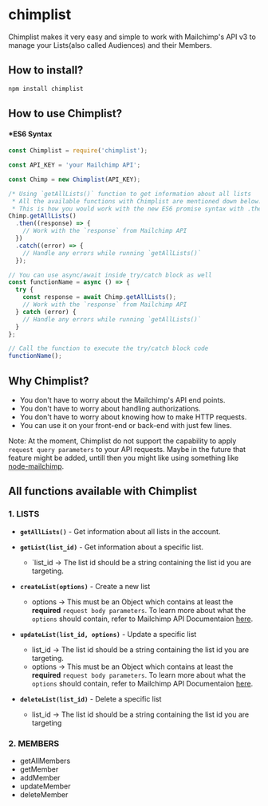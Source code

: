 # chimplist

Chimplist makes it very easy and simple to work with Mailchimp's API v3 to manage your Lists(also called Audiences) and their Members.

## How to install?

```bash
npm install chimplist
```

## How to use Chimplist?

#### \*ES6 Syntax

```js
const Chimplist = require('chimplist');

const API_KEY = 'your Mailchimp API';

const Chimp = new Chimplist(API_KEY);

/* Using `getAllLists()` function to get information about all lists
 * All the available functions with Chimplist are mentioned down below.
 * This is how you would work with the new ES6 promise syntax with .then .catch */
Chimp.getAllLists()
  .then((response) => {
    // Work with the `response` from Mailchimp API
  })
  .catch((error) => {
    // Handle any errors while running `getAllLists()`
  });

// You can use async/await inside try/catch block as well
const functionName = async () => {
  try {
    const response = await Chimp.getAllLists();
    // Work with the `response` from Mailchimp API
  } catch (error) {
    // Handle any errors while running `getAllLists()`
  }
};

// Call the function to execute the try/catch block code
functionName();
```

## Why Chimplist?

- You don't have to worry about the Mailchimp's API end points.
- You don't have to worry about handling authorizations.
- You don't have to worry about knowing how to make HTTP requests.
- You can use it on your front-end or back-end with just few lines.

Note: At the moment, Chimplist do not support the capability to apply `request query parameters` to your API requests. Maybe in the future that feature might be added, untill then you might like using something like [node-mailchimp](https://www.npmjs.com/package/mailchimp-api-v3).

## All functions available with Chimplist

### 1. LISTS

- **`getAllLists()`** - Get information about all lists in the account.

- **`getList(list_id)`** - Get information about a specific list.

  - `list_id -> The list id should be a string containing the list id you are targeting.

- **`createList(options)`** - Create a new list

  - options -> This must be an Object which contains at least the **required** `request body parameters`. To learn more about what the `options` should contain, refer to Mailchimp API Documentaion [here](https://mailchimp.com/developer/reference/lists/#post_/lists).

- **`updateList(list_id, options)`** - Update a specific list

  - list_id -> The list id should be a string containing the list id you are targeting.
  - options -> This must be an Object which contains at least the **required** `request body parameters`. To learn more about what the `options` should contain, refer to Mailchimp API Documentaion [here](https://mailchimp.com/developer/reference/lists/#patch_/lists/-list_id-).

- **`deleteList(list_id)`** - Delete a specific list

  - list_id -> The list id should be a string containing the list id you are targeting

### 2. MEMBERS

- getAllMembers
- getMember
- addMember
- updateMember
- deleteMember
